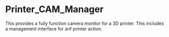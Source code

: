 # Printer_CAM_Manager
This provides a fully function camera monitor for a 3D printer. This includes a management interface for anf printer action.

